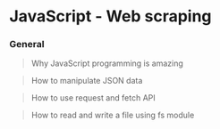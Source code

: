 # JavaScript - Web scraping

### General

> Why JavaScript programming is amazing

> How to manipulate JSON data

> How to use request and fetch API

> How to read and write a file using fs module